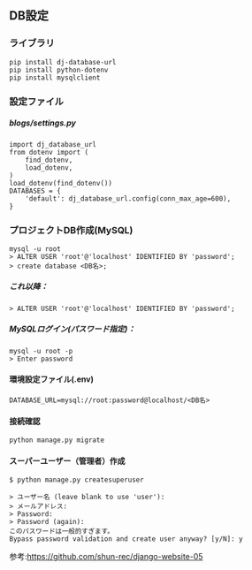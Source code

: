 ## DB設定

### ライブラリ
```
pip install dj-database-url
pip install python-dotenv
pip install mysqlclient
```

### 設定ファイル
##### blogs/settings.py
```
import dj_database_url
from dotenv import (
    find_dotenv,
    load_dotenv,
)
load_dotenv(find_dotenv())
DATABASES = {
    'default': dj_database_url.config(conn_max_age=600),
}
```

### プロジェクトDB作成(MySQL)
```
mysql -u root
> ALTER USER 'root'@'localhost' IDENTIFIED BY 'password';
> create database <DB名>;
```
##### これ以降：
```
> ALTER USER 'root'@'localhost' IDENTIFIED BY 'password';
```
##### MySQLログイン(パスワード指定)：
```
mysql -u root -p
> Enter password
```

#### 環境設定ファイル(.env)
```
DATABASE_URL=mysql://root:password@localhost/<DB名>
```

#### 接続確認
```
python manage.py migrate
```

#### スーパーユーザー（管理者）作成
```
$ python manage.py createsuperuser

> ユーザー名 (leave blank to use 'user'): 
> メールアドレス: 
> Password: 
> Password (again): 
このパスワードは一般的すぎます。
Bypass password validation and create user anyway? [y/N]: y
```

参考:https://github.com/shun-rec/django-website-05